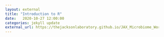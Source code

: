 ```yaml
---
layout: external
title: "Introduction to R"
date:   2020-10-27 12:00:00
categories: jekyll update
external_url: https://thejacksonlaboratory.github.io/JAX_Microbiome_Workshop/intro-to-R/intro-to-R.html
---
```

